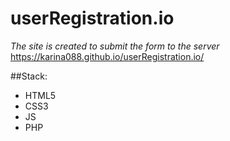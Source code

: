 # userRegistration.io

*The site is created to submit the form to the server* 
https://karina088.github.io/userRegistration.io/

##Stack: 
- HTML5 
- CSS3 
- JS 
- PHP
